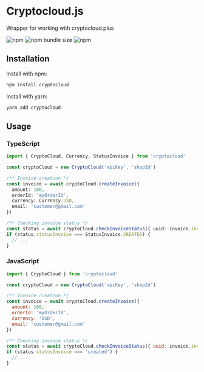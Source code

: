 # Cryptocloud.js
Wrapper for working with cryptocloud.plus

![npm](https://img.shields.io/npm/v/cryptocloud)
![npm bundle size](https://img.shields.io/bundlephobia/minzip/cryptocloud)
![npm](https://img.shields.io/npm/dm/cryptocloud)
## Installation
Install with npm:
```sh
npm install cryptocloud
```
Install with yarn:
```sh
yarn add cryptocloud
```

## Usage
### TypeScript
```ts
import { CryptoCloud, Currency, StatusInvoice } from 'cryptocloud'

const cryptoCloud = new CryptoCloud('apiKey', 'shopId')

/** Invoice creation */
const invoice = await cryptoCloud.createInvoice({
  amount: 100,
  orderId: 'myOrderId',
  currency: Currency.USD,
  email: 'customer@gmail.com'
})

/** Checking invoice status */
const status = await cryptoCloud.checkInvoiceStatus({ uuid: invoice.invoiceId })
if (status.statusInvoice === StatusInvoice.CREATED) {
  // ...
}
```

### JavaScript
```js
import { CryptoCloud } from 'cryptocloud'

const cryptoCloud = new CryptoCloud('apiKey', 'shopId')

/** Invoice creation */
const invoice = await cryptoCloud.createInvoice({
  amount: 100,
  orderId: 'myOrderId',
  currency: 'USD',
  email: 'customer@gmail.com'
})

/** Checking invoice status */
const status = await cryptoCloud.checkInvoiceStatus({ uuid: invoice.invoiceId })
if (status.statusInvoice === 'created') {
  // ...
}
```
